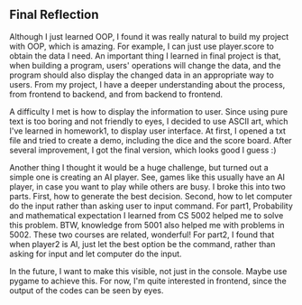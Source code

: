 ## Final Reflection
Although I just learned OOP, I found it was really natural to build my project with OOP, which is amazing. For example, I can just use player.score to obtain the data I need. An important thing I learned in final project is that, when building a program, users' operations will change the data, and the program should also display the changed data in an appropriate way to users. From my project, I have a deeper understanding about the process, from frontend to backend, and from backend to frontend.

A difficulty I met is how to display the information to user. Since using pure text is too boring and not friendly to eyes, I decided to use ASCII art, which I've learned in homework1, to display user interface.
At first, I opened a txt file and tried to create a demo, including the dice and the score board. After several improvement, I got the final version, which looks good I guess :)

Another thing I thought it would be a huge challenge, but turned out a simple one is creating an AI player. See, games like this usually have an AI player, in case you want to play while others are busy.
I broke this into two parts. First, how to generate the best decision. Second, how to let computer do the input rather than asking user to input command.
For part1, Probability and mathematical expectation I learned from CS 5002 helped me to solve this problem. BTW, knowledge from 5001 also helped me with problems in 5002. These two courses are related, wonderful!
For part2, I found that when player2 is AI, just let the best option be the command, rather than asking for input and let computer do the input.

In the future, I want to make this visible, not just in the console. Maybe use pygame to achieve this. For now, I'm quite interested in frontend, since the output of the codes can be seen by eyes.
